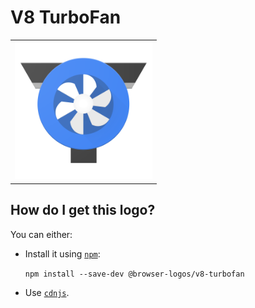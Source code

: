 # V8 TurboFan

<table>
    <tr height=230>
        <td>
            <a href="https://github.com/alrra/browser-logos/tree/a52f26c06af772730ec268d9bac0daf39913cbbc/src/v8-turbofan">
                <img width=220 src="https://raw.githubusercontent.com/alrra/browser-logos/a52f26c06af772730ec268d9bac0daf39913cbbc/src/v8-turbofan/v8-turbofan.svg?sanitize=true" alt="V8 TurboFan browser logo">
            </a>
        </td>
    </tr>
</table>

## How do I get this logo?

You can either:

* Install it using [`npm`][npm]:

  `npm install --save-dev @browser-logos/v8-turbofan`

* Use [`cdnjs`][cdnjs].

<!-- Link labels: -->

[cdnjs]: https://cdnjs.com/libraries/browser-logos
[npm]: https://www.npmjs.com/
